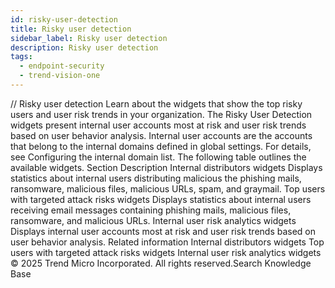 ```yaml
---
id: risky-user-detection
title: Risky user detection
sidebar_label: Risky user detection
description: Risky user detection
tags:
  - endpoint-security
  - trend-vision-one
---
```


/*<![CDATA[*/ $('#title').html($('meta[name=map-description]').attr('content')); /*]]>*/ Risky user detection Learn about the widgets that show the top risky users and user risk trends in your organization. The Risky User Detection widgets present internal user accounts most at risk and user risk trends based on user behavior analysis. Internal user accounts are the accounts that belong to the internal domains defined in global settings. For details, see Configuring the internal domain list. The following table outlines the available widgets. Section Description Internal distributors widgets Displays statistics about internal users distributing malicious the phishing mails, ransomware, malicious files, malicious URLs, spam, and graymail. Top users with targeted attack risks widgets Displays statistics about internal users receiving email messages containing phishing mails, malicious files, ransomware, and malicious URLs. Internal user risk analytics widgets Displays internal user accounts most at risk and user risk trends based on user behavior analysis. Related information Internal distributors widgets Top users with targeted attack risks widgets Internal user risk analytics widgets © 2025 Trend Micro Incorporated. All rights reserved.Search Knowledge Base